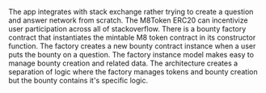 The app integrates with stack exchange rather trying to create a question and answer network from scratch.  The M8Token ERC20 can incentivize user participation across all of stackoverflow.
There is a bounty factory contract that instantiates the mintable M8 token contract in its constructor function. The factory creates a new bounty contract instance when a user puts the bounty on a question. The factory instance model makes easy to manage bounty creation and related data. The architecture creates a separation of logic where the factory manages tokens and bounty creation but the bounty contains it's specific logic.  
